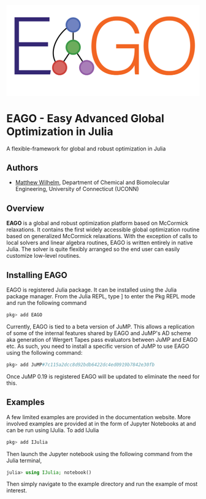 
![full_Logo](full_Logo1.png)

# **EAGO - Easy Advanced Global Optimization in Julia**

A flexible-framework for global and robust optimization in Julia

## Authors
- [Matthew Wilhelm](https://psor.uconn.edu/person/matthew-wilhelm/), Department of Chemical and Biomolecular Engineering,  University of Connecticut (UCONN)

## Overview
**EAGO** is a global and robust optimization platform based on McCormick relaxations.
It contains the first widely accessible global optimization routine based on
generalized McCormick relaxations. With the exception of calls to local solvers
and linear algebra routines, EAGO is written entirely in native Julia.
The solver is quite flexibly arranged so the end user can easily customize low-level routines.

## Installing EAGO
EAGO is registered Julia package. It can be installed using the Julia package manager.
From the Julia REPL, type ] to enter the Pkg REPL mode and run the following command

```julia
pkg> add EAGO
```

Currently, EAGO is tied to a beta version of JuMP. This allows a replication
of some of the internal features shared by EAGO and JuMP's AD scheme aka
generation of Wergert Tapes pass evaluators between JuMP and EAGO etc.
As such, you need to install a specific version of JuMP to use EAGO using the following
command:

```julia
pkg> add JuMP#7c115a2dcc8d92bdb6422dc4ed0919b7842e30fb
```

Once JuMP 0.19 is registered EAGO will be updated to eliminate the need for this.

## Examples
A few limited examples are provided in the documentation website. More involved
examples are provided at in the form of Jupyter Notebooks at and can be run using
IJulia. To add IJulia

```julia
pkg> add IJulia
```
Then launch the Jupyter notebook using the following command from the Julia terminal,

```julia
julia> using IJulia; notebook()
```

Then simply navigate to the example directory and run the example of most interest.

